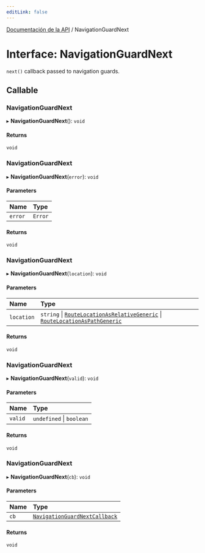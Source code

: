 ```yaml
---
editLink: false
---
```


[Documentación de la API](../index.md) / NavigationGuardNext

# Interface: NavigationGuardNext

`next()` callback passed to navigation guards.

## Callable

### NavigationGuardNext

▸ **NavigationGuardNext**(): `void`

#### Returns

`void`

### NavigationGuardNext

▸ **NavigationGuardNext**(`error`): `void`

#### Parameters

| Name    | Type    |
| :------ | :------ |
| `error` | `Error` |

#### Returns

`void`

### NavigationGuardNext

▸ **NavigationGuardNext**(`location`): `void`

#### Parameters

| Name       | Type                                                                                                                                               |
| :--------- | :------------------------------------------------------------------------------------------------------------------------------------------------- |
| `location` | `string` \| [`RouteLocationAsRelativeGeneric`](RouteLocationAsRelativeGeneric.md) \| [`RouteLocationAsPathGeneric`](RouteLocationAsPathGeneric.md) |

#### Returns

`void`

### NavigationGuardNext

▸ **NavigationGuardNext**(`valid`): `void`

#### Parameters

| Name    | Type                     |
| :------ | :----------------------- |
| `valid` | `undefined` \| `boolean` |

#### Returns

`void`

### NavigationGuardNext

▸ **NavigationGuardNext**(`cb`): `void`

#### Parameters

| Name | Type                                                                     |
| :--- | :----------------------------------------------------------------------- |
| `cb` | [`NavigationGuardNextCallback`](../index.md#NavigationGuardNextCallback) |

#### Returns

`void`

